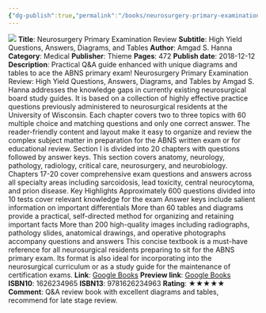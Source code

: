 ```yaml
---
{"dg-publish":true,"permalink":"/books/neurosurgery-primary-examination-review/","title":"Neurosurgery Primary Examination Review","tags":["book","ABNS"],"created":"2023-11-11T11:08:34.766-08:00","updated":"2023-11-11T11:13:24.471-08:00"}
---
```


![](http://books.google.com/books/content?id=wtB-DwAAQBAJ&printsec=frontcover&img=1&zoom=1&edge=curl&source=gbs_api)
**Title**: Neurosurgery Primary Examination Review
**Subtitle**: High Yield Questions, Answers, Diagrams, and Tables
**Author**: Amgad S. Hanna
**Category**: Medical
**Publisher**: Thieme
**Pages**: 472
**Publish date**: 2018-12-12
**Description**: Practical Q&A guide enhanced with unique diagrams and tables to ace the ABNS primary exam! Neurosurgery Primary Examination Review: High Yield Questions, Answers, Diagrams, and Tables by Amgad S. Hanna addresses the knowledge gaps in currently existing neurosurgical board study guides. It is based on a collection of highly effective practice questions previously administered to neurosurgical residents at the University of Wisconsin. Each chapter covers two to three topics with 60 multiple choice and matching questions and only one correct answer. The reader-friendly content and layout make it easy to organize and review the complex subject matter in preparation for the ABNS written exam or for educational review. Section I is divided into 20 chapters with questions followed by answer keys. This section covers anatomy, neurology, pathology, radiology, critical care, neurosurgery, and neurobiology. Chapters 17-20 cover comprehensive exam questions and answers across all specialty areas including sarcoidosis, lead toxicity, central neurocytoma, and prion disease. Key Highlights Approximately 600 questions divided into 10 tests cover relevant knowledge for the exam Answer keys include salient information on important differentials More than 60 tables and diagrams provide a practical, self-directed method for organizing and retaining important facts More than 200 high-quality images including radiographs, pathology slides, anatomical drawings, and operative photographs accompany questions and answers This concise textbook is a must-have reference for all neurosurgical residents preparing to sit for the ABNS primary exam. Its format is also ideal for incorporating into the neurosurgical curriculum or as a study guide for the maintenance of certification exams.
**Link**: [Google Books](https://books.google.com/books/about/Neurosurgery_Primary_Examination_Review.html?hl=&id=wtB-DwAAQBAJ)
**Preview link**: [Google Books](http://books.google.com/books?id=wtB-DwAAQBAJ&printsec=frontcover&dq=neurosurgery+primary+examination+review&hl=&as_pt=BOOKS&cd=1&source=gbs_api)
**ISBN10**: 1626234965
**ISBN13**: 9781626234963
**Rating**: ★★★★★
**Comment**: Q&A review book with excellent diagrams and tables, recommend for late stage review.
